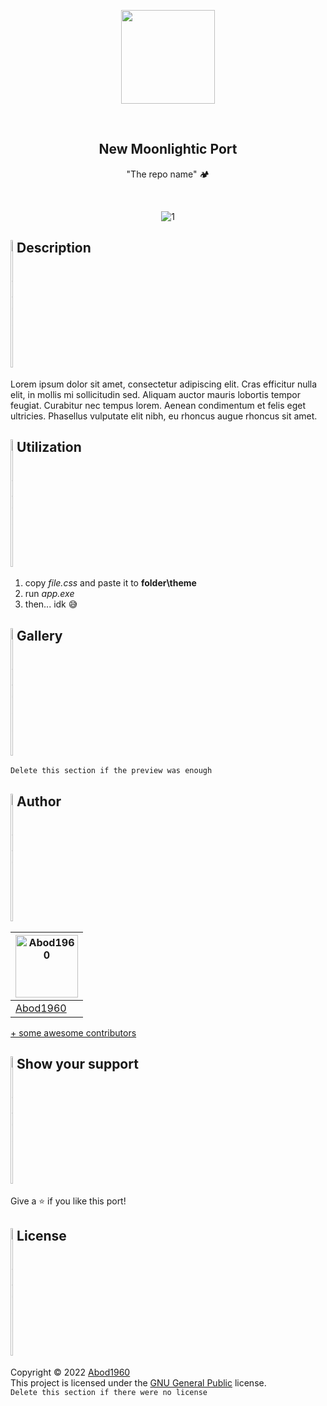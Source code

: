 <p align="center">
    <img src="https://i.imgur.com/nVXWcZJ.png" width = 150rem/>
</p>
<br>
<h2 align="center"> <b>New Moonlightic Port</b> </h2>
<p align="center">"The repo name" 🏕
</p>

<br>
<div align="center">
  
![1](https://i.imgur.com/cWKJyF5.png)

</div>

<h2 style="display: flex; flex-direction: row; justify-content: start;"> <img width="2%" alt="Abod1960" src="https://i.imgur.com/ZGdXKdI.png"> Description</h2>

Lorem ipsum dolor sit amet, consectetur adipiscing elit. Cras efficitur nulla elit, in mollis mi sollicitudin sed. Aliquam auctor mauris lobortis tempor feugiat. Curabitur nec tempus lorem. Aenean condimentum et felis eget ultricies. Phasellus vulputate elit nibh, eu rhoncus augue rhoncus sit amet.

<h2 style="display: flex; flex-direction: row; justify-content: start;"> <img width="2%" alt="Abod1960" src="https://i.imgur.com/47tcmEc.png"> Utilization</h2>

1. copy *file.css* and paste it to **folder\theme**
2. run *app.exe*
3. then... idk 😅

<h2 style="display: flex; flex-direction: row; justify-content: start;"> <img width="2%" alt="Abod1960" src="https://i.imgur.com/nlTtRn7.png"> Gallery</h2>

```Delete this section if the preview was enough```
  
<h2 style="display: flex; flex-direction: row; justify-content: start;"> <img width="2%" alt="Abod1960" src="https://i.imgur.com/eK12XXt.png"> Author</h2>




<a href="https://github.com/Abod1960" alt=""><img width="100" alt="Abod1960" src="https://avatars.githubusercontent.com/u/79435005?v=4"></a> |
--- |
<a alt="Abod1960" href="https://github.com/Abod1960">Abod1960</a> |


[+ some awesome contributors](https://github.com/Moonlight-color-theme/new-port-template/graphs/contributors)
  
<h2 style="display: flex; flex-direction: row; justify-content: start;"> <img width="2%" alt="Abod1960" src="https://i.imgur.com/NXaOnPt.png"> Show your support</h2>

Give a ⭐️ if you like this port!
  
<h2 style="display: flex; flex-direction: row; justify-content: start;"> <img width="2%" alt="Abod1960" src="https://i.imgur.com/8zmDXkV.png"> License</h2>

Copyright © 2022 [Abod1960](https://github.com/Abod1960)<br>
This project is licensed under the [GNU General Public](https://github.com/Moonlight-color-theme/new-port-template/blob/main/LICENSE) license.<br>
```Delete this section if there were no license```

